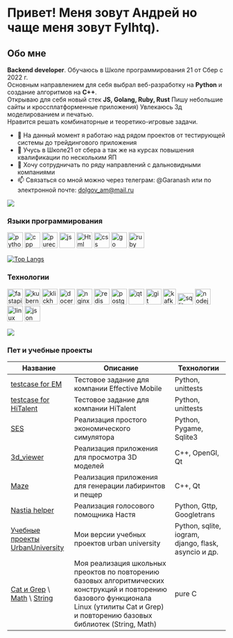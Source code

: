# Привет! Меня зовут Андрей но чаще меня зовут Fylhtq).

## Обо мне
**Backend developer**. Обучаюсь в Школе программирования 21 от Сбер с 2022 г.  
Основным направлением для себя выбрал веб-разработку на **Python** и создание алгоритмов на **C++**.  
Открываю для себя новый стек **JS, Golang, Ruby, Rust**
Пишу небольшие сайты и кроссплатформенные приложения) Увлекаюсь 3д моделированием и печатью.  
Нравится решать комбинаторные и теоретико-игровые задачи.

- 🔭 На данный момент я работаю над рядом проектов от тестирующей системы до трейдингового приложения  
- 🌱 Учусь в Школе21 от сбера а так же на курсах повышения квалификации по нескольким ЯП
- 👯 Хочу сотрудничать по ряду направлений с дальновидными компаниями
- 📫 Связаться со мной можно через телеграм: @Garanash или по электронной почте: dolgov_am@mail.ru

![](https://komarev.com/ghpvc/?username=Garanash)

### Языки программирования

<p align="left">
<img src="https://cdn.jsdelivr.net/gh/devicons/devicon@latest/icons/python/python-original.svg"  width="36" height="36" alt="python" />
<img src="https://cdn.jsdelivr.net/gh/devicons/devicon@latest/icons/cplusplus/cplusplus-original.svg"  width="36" height="36" alt="cpp" />
<img src="https://cdn.jsdelivr.net/gh/devicons/devicon@latest/icons/c/c-original.svg"  width="36" height="36" alt="purec" />
<img src="https://avatars.mds.yandex.net/get-entity_search/5499684/551843440/S600xU_2x"  width="36" height="36" alt="js" />
<img src="https://avatars.mds.yandex.net/get-entity_search/5448661/551822131/S600xU_2x"  width="36" height="36" alt="Html" />
<img src="https://upload.wikimedia.org/wikipedia/commons/thumb/d/d5/CSS3_logo_and_wordmark.svg/1280px-CSS3_logo_and_wordmark.svg.png"  width="36" height="36" alt="css" />
<img src="https://avatars.mds.yandex.net/get-entity_search/5485905/551877133/S114x114FitScale_2x"  width="36" height="36" alt="go" />
<img src="https://avatars.mds.yandex.net/get-entity_search/65262/78049435/S600xU_2x"  width="36" height="36" alt="ruby" />

</p>

[![Top Langs](https://github-readme-stats.vercel.app/api/top-langs/?username=Garanash&layout=compact)](https://github.com/Garanash/github-readme-stats)

### Технологии

<p align="left">
<img src="https://cdn.jsdelivr.net/gh/devicons/devicon@latest/icons/fastapi/fastapi-original.svg"  width="36" height="36" alt="fastapi"/>
<img src="https://avatars.mds.yandex.net/get-entity_search/2331707/505207604/S600xU_2x"  width="36" height="36" alt="kubernetes"/>
<img src="https://avatars.mds.yandex.net/get-entity_search/118194/226365206/S600xU_2x"  width="36" height="36" alt="klickhouse"/>
<img src="https://cdn.jsdelivr.net/gh/devicons/devicon@latest/icons/docker/docker-plain.svg"  width="36" height="36" alt="docer"/>
<img src="https://cdn.jsdelivr.net/gh/devicons/devicon@latest/icons/nginx/nginx-original.svg" width="36" height="36" alt="nginx"/>
<img src="https://cdn.jsdelivr.net/gh/devicons/devicon@latest/icons/redis/redis-original.svg"  width="36" height="36" alt="redis"/>
<img src="https://cdn.jsdelivr.net/gh/devicons/devicon@latest/icons/postgresql/postgresql-plain.svg"  width="36" height="36" alt="postgresesql"/>
<img src="https://cdn.jsdelivr.net/gh/devicons/devicon@latest/icons/qt/qt-original.svg" width="36" height="36" alt="qt"/>
<img src="https://cdn.jsdelivr.net/gh/devicons/devicon@latest/icons/git/git-plain.svg" width="36" height="36" alt="git"/>
<img src="https://avatars.mds.yandex.net/get-entity_search/5499684/551821993/S600xU_2x" width="30" height="36" alt="kafka"/>
<img src="https://avatars.mds.yandex.net/get-entity_search/122335/122531687/S600xU_2x"  width="36" height="26" alt="sqlite" />
<img src="https://avatars.mds.yandex.net/get-entity_search/5579913/551851778/S600xU_2x"  width="36" height="36" alt="nodejs" />
<img src="https://avatars.mds.yandex.net/get-entity_search/65262/99294847/S600xU_2x"  width="36" height="36" alt="linux" />
<img src="https://www.json.org/img/json160.gif"  width="36" height="36" alt="json" />

</p>

![](https://github-profile-summary-cards.vercel.app/api/cards/profile-details?username=Garanash&theme=solarized_dark)

### Пет и учебные проекты

| Название          | Описание                                               | Технологии |
|-------------------|-------------------------------------------------------|-------------|
| [testcase for EM](https://github.com/Garanash/testcase-for-Effective-Mobile)| Тестовое задание для компании Effective Mobile| Python, unittests |
| [testcase for HiTalent](https://github.com/Garanash/testcase-for-Hitalent)| Тестовое задание для компании HiTalent| Python, unittests |
| [SES](https://github.com/Garanash/Simple_economy_simulator) | Реализация простого экономического симулятора |  Python, Pygame, Sqlite3 |
| [3d_viewer](https://github.com/Garanash/3D_Viewer/tree/main) | Реализация приложения для просмотра 3D моделей | C++, OpenGl, Qt |
| [Maze](https://github.com/Garanash/maze) | Реализация приложения для генерации лабиринтов и пещер| С++, Qt |
| [Nastia helper](https://github.com/Garanash/Nastia-helper)| Реализация голосового помощника Настя | Python, Gttp, Googletrans |
| [Учебные проекты UrbanUniversity](https://github.com/Garanash/UrbanUniversityPython)| Мои версии учебных проектов urban university| Python, sqlite, iogram, django, flask, asyncio и др.|
| [Cat и Grep](https://github.com/Garanash/my_s21_Cat) \ [Math](https://github.com/Garanash/my_s21_Math)  \ [String](https://github.com/Garanash/my_s21_String) | Моя реализация школьных преоктов по повторению базовых алгоритмических конструкций и повторению базового функционала Linux (утилиты Cat и Grep) и повторению базовых библиотек (String, Math)| pure С |

